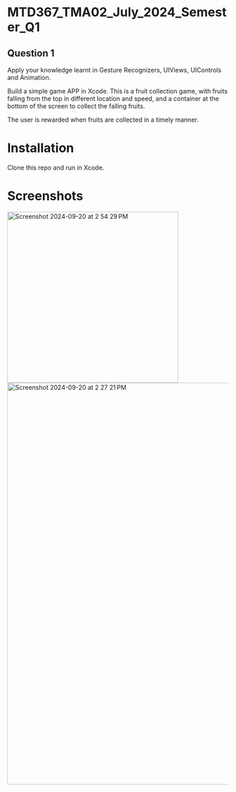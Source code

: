 # MTD367_TMA02_July_2024_Semester_Q1

## Question 1

Apply your knowledge learnt in Gesture Recognizers, UIViews, UIControls and Animation.

Build a simple game APP in Xcode. This is a fruit collection game, with fruits falling from the top in different location and speed, and a container at the bottom of the screen to collect the falling fruits. 

The user is rewarded when fruits are collected in a timely manner.

# Installation

Clone this repo and run in Xcode.

# Screenshots

<img width="389" alt="Screenshot 2024-09-20 at 2 54 29 PM" src="https://github.com/user-attachments/assets/bfed49c0-d401-45c0-a981-ae490c1d87ae" />

<img width="914" alt="Screenshot 2024-09-20 at 2 27 21 PM" src="https://github.com/user-attachments/assets/6d023156-cae5-4478-b53a-ef2e64b99157" />
